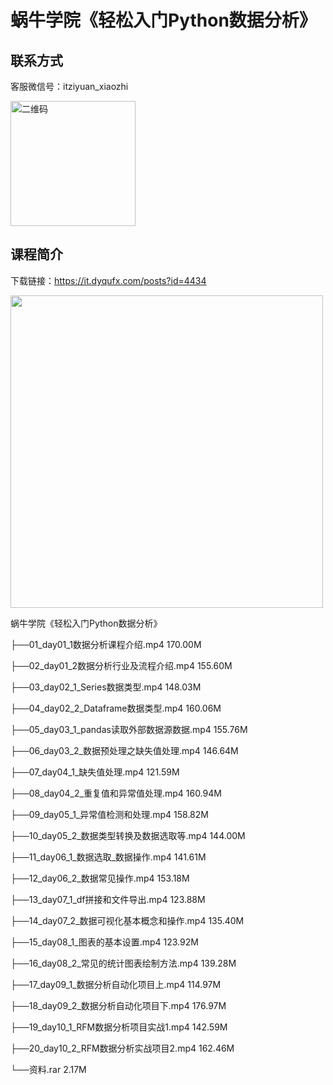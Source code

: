# 蜗牛学院《轻松入门Python数据分析》

## 联系方式

客服微信号：itziyuan_xiaozhi

<img src="https://ziyuanyun.oss-cn-guangzhou.aliyuncs.com/common/20240614073449/666b82192834a.jpg" width="200" height="200" alt="二维码">

## 课程简介

下载链接：https://it.dyqufx.com/posts?id=4434

<img src="https://ziyuanyun.oss-cn-guangzhou.aliyuncs.com/yun/20240912073045/66e228258c3ac.jpg" width="500" alt="">

  

 蜗牛学院《轻松入门Python数据分析》

 ├──01_day01_1数据分析课程介绍.mp4 170.00M

 ├──02_day01_2数据分析行业及流程介绍.mp4 155.60M

 ├──03_day02_1_Series数据类型.mp4 148.03M

 ├──04_day02_2_Dataframe数据类型.mp4 160.06M

 ├──05_day03_1_pandas读取外部数据源数据.mp4 155.76M

 ├──06_day03_2_数据预处理之缺失值处理.mp4 146.64M

 ├──07_day04_1_缺失值处理.mp4 121.59M

 ├──08_day04_2_重复值和异常值处理.mp4 160.94M

 ├──09_day05_1_异常值检测和处理.mp4 158.82M

 ├──10_day05_2_数据类型转换及数据选取等.mp4 144.00M

 ├──11_day06_1_数据选取_数据操作.mp4 141.61M

 ├──12_day06_2_数据常见操作.mp4 153.18M

 ├──13_day07_1_df拼接和文件导出.mp4 123.88M

 ├──14_day07_2_数据可视化基本概念和操作.mp4 135.40M

 ├──15_day08_1_图表的基本设置.mp4 123.92M

 ├──16_day08_2_常见的统计图表绘制方法.mp4 139.28M

 ├──17_day09_1_数据分析自动化项目上.mp4 114.97M

 ├──18_day09_2_数据分析自动化项目下.mp4 176.97M

 ├──19_day10_1_RFM数据分析项目实战1.mp4 142.59M

 ├──20_day10_2_RFM数据分析实战项目2.mp4 162.46M

 └──资料.rar 2.17M

  